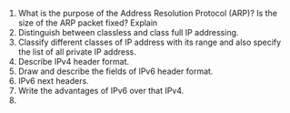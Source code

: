 1. What is the purpose of the Address Resolution Protocol (ARP)? Is the size of the ARP packet fixed? Explain
2. Distinguish between classless and class full IP addressing.
3. Classify different classes of IP address with its range and also specify the list of all private IP address.
4. Describe IPv4 header format.
5. Draw and describe the fields of IPv6 header format.
6. IPv6 next headers.
7. Write the advantages of IPv6 over that IPv4.
8. 